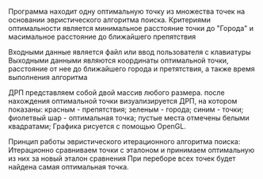
Программа находит одну оптимальную точку из множества точек на основании эвристического алгоритма поиска.
Критериями оптимальности является минимальное расстояние точки до "Города" и масимальное расстояние до ближайшего препятствия

Входными данные является файл или ввод пользователя с клавиатуры
Выходными данными являются координаты оптимальной точки, расстояние от нее до ближайшего города и претятствия, а также время выполнения алгоритма

ДРП представляем собой двой массив любого размера. после нахождения оптимальной точки визуализируется ДРП, на котором показаны:
красным - препятствия;
зеленым - города;
синим - точки;
фиолетвый шар - оптимальная точка;
пустые места отмечены белыми квадратами;
Графика рисуется с помощью OpenGL.

Принцип работы эвристического итерационного алгоритма поиска:
Итерационно сравниваем точки с эталоном и принимаем оптимальную из них за новый эталон сравнения
При переборе всех точек будет найдена самая оптимальная точка.
